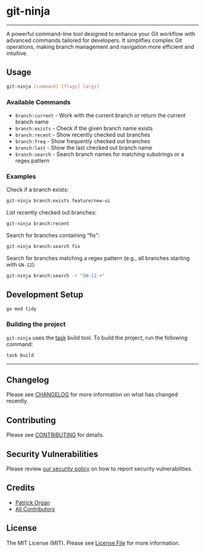 # git-ninja

---

A powerful command-line tool designed to enhance your Git workflow with advanced commands tailored for developers. It simplifies complex Git operations, making branch management and navigation more efficient and intuitive.

## Usage

```bash
git-ninja [command] [flags] [args]
```

### Available Commands

- `branch:current` - Work with the current branch or return the current branch name
- `branch:exists` - Check if the given branch name exists
- `branch:recent` - Show recently checked out branches
- `branch:freq` - Show frequently checked out branches
- `branch:last` - Show the last checked out branch name
- `branch:search` - Search branch names for matching substrings or a regex pattern

### Examples

Check if a branch exists:

```bash
git-ninja branch:exists feature/new-ui
```

List recently checked out branches:

```bash
git-ninja branch:recent
```

Search for branches containing "fix":

```bash
git-ninja branch:search fix
```

Search for branches matching a regex pattern (e.g., all branches starting with `GN-12`):

```bash
git-ninja branch:search -r "GN-12.+"
```

## Development Setup

```bash
go mod tidy
```

### Building the project

`git-ninja` uses the [task](https://github.com/go-task/task) build tool. To build the project, run the following command:

```bash
task build
```

---

## Changelog

Please see [CHANGELOG](CHANGELOG.md) for more information on what has changed recently.

## Contributing

Please see [CONTRIBUTING](.github/CONTRIBUTING.md) for details.

## Security Vulnerabilities

Please review [our security policy](../../security/policy) on how to report security vulnerabilities.

## Credits

- [Patrick Organ](https://github.com/patinthehat)
- [All Contributors](../../contributors)

## License

The MIT License (MIT). Please see [License File](LICENSE) for more information.
